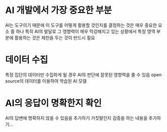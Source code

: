 # AI 개발에서 가장 중요한 부분

AI는 도구이기 때문에 이 도구를 어떻게 활용할 것인지를 결정하는 것은 매우 중요한 요소 중 하나
특히 AI의 발달로 그 영향력이 매우 막강해지고 있는 상황에서 특정 영역 부분에 활용하는 것은 제한을 두는 것이 반드시 필요

# 데이터 수집
특정 집단의 데이터만 수집하게 될 경우 AI의 판단에 잘못된 영향력을 줄 수 있음
open source의 데이터를 이용하여 학습된 AI 모델

# AI의 응답이 명확한지 확인
AI의 답변에 명확하지 않을 수 있음을 추가하기
거짓말인지 검증을 하는 내용을 추가하기...
